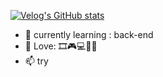 [![Velog's GitHub stats](https://velog-readme-stats.vercel.app/api/badge?name=jin2424)](https://velog.io/@rhrhkdwls24) 

- 🌱 currently learning : back-end
- 💞️ Love: 🎞🎮💻🙋‍♂️
- 📫 try
